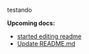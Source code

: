 testando


**Upcoming docs:**

 - [started editing readme](https://github.com/vtex-apps/docs-bot/pull/16)
 - [Update README.md](https://github.com/vtex-apps/docs-bot/pull/18)